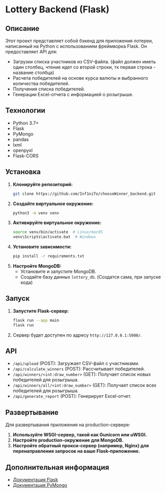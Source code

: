 # Lottery Backend (Flask)

## Описание

Этот проект представляет собой бэкенд для приложения лотереи,  написанный на Python с использованием фреймворка Flask.  Он предоставляет API для:

- Загрузки списка участников из CSV-файла. (файл должен иметь один столбец, чтение идет со второй строки, тк первая строка - название столбца)
- Расчета победителей на основе курса валюты и выбранного количества победителей.
- Получения списка победителей.
- Генерации Excel-отчета с информацией о розыгрыше.

## Технологии

- Python 3.7+
- Flask
- PyMongo
- pandas
- lxml
- openpyxl
- Flask-CORS

## Установка

1.  **Клонируйте репозиторий:**
    ```bash
    git clone https://github.com/Inf1niTo/chooseWinner_backend.git
    ```
2.  **Создайте виртуальное окружение:**
    ```bash
    python3 -m venv venv
    ```
3.  **Активируйте виртуальное окружение:**
    ```bash
    source venv/bin/activate  # Linux/macOS
    venv\Scripts\activate.bat  # Windows
    ```
4.  **Установите зависимости:**
    ```bash
    pip install -r requirements.txt
    ```
5.  **Настройте MongoDB:**
    -  Установите и запустите MongoDB. 
    -  Создайте базу данных  `lottery_db`. (Создатся сама, при запуске кода)

## Запуск

1.  **Запустите Flask-сервер:**
    ```bash
    flask run --app main
    flask run
    ```
2.  Сервер будет доступен по адресу  `http://127.0.0.1:5000/`. 

## API

-  `/api/upload`  (POST):  Загружает CSV-файл с участниками.
-  `/api/calculate_winners`  (POST):  Рассчитывает победителей.
-  `/api/winners/<int:draw_number>`  (GET):  Получает список новых победителей для розыгрыша.
-  `/api/winners/all/<int:draw_number>`  (GET):  Получает список всех победителей для розыгрыша.
-  `/api/generate_report`  (POST):  Генерирует Excel-отчет.

## Развертывание

Для развертывания приложения на production-сервере:

1.  **Используйте WSGI-сервер,  такой как Gunicorn или uWSGI.**
2.  **Настройте  production-окружение для MongoDB.**
3.  **Настройте обратный прокси-сервер (например,  Nginx)  для перенаправления запросов на ваше Flask-приложение.**

## Дополнительная информация

-  [Документация Flask](https://flask.palletsprojects.com/en/2.3.x/)
-  [Документация PyMongo](https://pymongo.readthedocs.io/en/stable/)
